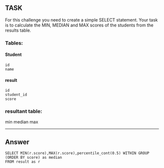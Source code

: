## TASK
For this challenge you need to create a simple SELECT statement. Your task is to calculate the MIN, MEDIAN and MAX scores of the students from the results table.

### Tables:

#### Student
```
id
name
```

#### result
```
id
student_id
score
```

### resultant table:
min
median
max


---
## Answer
```
SELECT MIN(r.score),MAX(r.score),percentile_cont(0.5) WITHIN GROUP (ORDER BY score) as median
FROM result as r 
```

